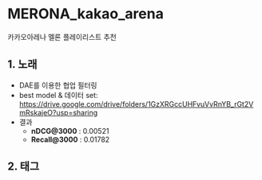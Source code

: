 # MERONA_kakao_arena
카카오아레나 멜론 플레이리스트 추천

## 1. 노래
- DAE를 이용한 협업 필터링
- best model & 데이터 set: https://drive.google.com/drive/folders/1GzXRGccUHFvuVvRnYB_rGt2VmRskajeO?usp=sharing
- 결과
  - **nDCG@3000** : 0.00521
  - **Recall@3000** : 0.01782

## 2. 태그
